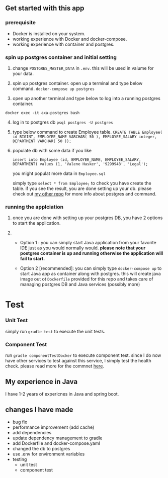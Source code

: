 
## Get started with this app

  

### prerequisite

- Docker is installed on your system.
- working experience with Docker and docker-compose.
- working experience with container and postgres.

### **spin up postgres container and initial setting**


1. change `POSTGRES_MASTER_DATA` in `.env`. this will be used in valume for your data.

2. spin up postgres container. open up a terminal and type below command. `docker-compose up postgres`

3. open up another terminal and type below to log into a running postgres container.

`docker exec -it axa-postgres bash`

  

4. log in to postgres db `psql postgres -U postgres`

5. type below command to create Employee table. `CREATE TABLE Employee( id BIGINT, EMPLOYEE_NAME VARCHAR( 50 ), EMPLOYEE_SALARY integer, DEPARTMENT VARCHAR( 50 ));`

6. populate db with some data if you like


    `insert into Employee (id, EMPLOYEE_NAME, EMPLOYEE_SALARY, DEPARTMENT) values (1, 'Valene Hasker', '9299948', 'Legal');`

	you might populat more data in `Employee.sql`

	simply type `select * from Employee;` to check you have create the table. if you see the result, you are done setting up your db. please check out [my other repo](https://github.com/Bakushin10/postgres-setup-docker) for more info about postgres and command.
  

### **running the applciation**

1. once you are done with setting up your postgres DB, you have 2 options to start the application.

2. 
	- Option 1 : you can simply start Java application from your favorite IDE just as you would normally would. **please note that your postgres container is up and running otherwise the application will fail to start.**

	- Option 2 [recommended]: you can simply type `docker-compose up` to start Java app as container along with postgres. this will create java image out ot `Dockerfile` provided for this repo and takes care of managing postgres DB and Java services (possibly more)


# Test

### Unit Test
simply run `gradle test` to execute the unit tests.

### Component Test
run `gradle componentTestDocker` to execute component test. since I do now have other services to test against this service, I simply test the health check. please read more for the commnet [here](https://github.com/Bakushin10/alj-java-challenge/blob/dev-shin/src/componentTest/java/AxaJavaAPIComponentTest.java).


## My experience in Java
I have 1-2 years of expericnes in Java and spring boot. 

## changes I have made 
- bug fix
- performance improvement (add cache)
- add dependencies
- update dependency management to gradle
- add Dockerfile and docker-compose.yaml
- changed the db to postgres
- use .env for environment variables
- testing
	- unit test
	- component test
